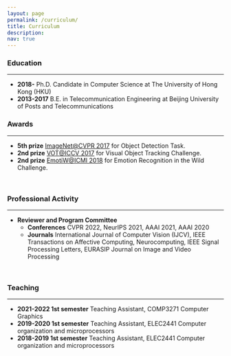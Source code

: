 ```yaml
---
layout: page
permalink: /curriculum/
title: Curriculum
description: 
nav: true
---
```

<h3> Education</h3>
<hr/>
<ul>
<li><b>2018-</b>  Ph.D. Candidate in Computer Science at The University of Hong Kong (HKU)</li>
<li><b>2013-2017</b> B.E. in Telecommunication Engineering at Beijing University of Posts and Telecommunications</li>
</ul>

<!-- 
<br/>
<h3>▪️ Working Experience</h3>
<hr/>
<ul>
<li><b>Research Intern</b> at FacebookAI Assistant team. Worked on Task-Oriented Dialogue Systems.</li>
</ul>
▪️
-->

<h3> Awards</h3>
<hr/>
<ul>
<li><b>5th prize</b> <a href="https://image-net.org/challenges/LSVRC/2017/">ImageNet@CVPR 2017</a> for Object Detection Task.</li> 
<li><b>2nd prize</b> <a href="https://www.votchallenge.net/index.html">VOT@ICCV 2017</a> for Visual Object Tracking Challenge.</li>
<li><b>2nd prize</b> <a href="https://sites.google.com/view/emotiw2018">EmotiW@ICMI 2018</a> for Emotion Recognition in the Wild Challenge.</li>
</ul>

<br/>
<h3> Professional Activity</h3>
<hr/>
<ul>
<li><b>Reviewer and Program Committee</b>
    <ul>
    <li><b>Conferences</b> CVPR 2022, NeurIPS 2021, AAAI 2021, AAAI 2020</li>
    <li><b>Journals</b> International Journal of Computer Vision (IJCV), IEEE Transactions on Affective Computing, Neurocomputing, IEEE Signal Processing Letters, EURASIP Journal on Image and Video Processing</li>
    </ul>
</li>
</ul>
<br/>

<h3> Teaching</h3>
<hr/>
<ul>
<li><b>2021-2022 1st semester</b> Teaching Assistant, COMP3271 Computer Graphics</li> 
<li><b>2019-2020 1st semester</b> Teaching Assistant, ELEC2441 Computer organization and microprocessors</li>
<li><b>2018-2019 1st semester</b> Teaching Assistant, ELEC2441 Computer organization and microprocessors</li>
</ul>



